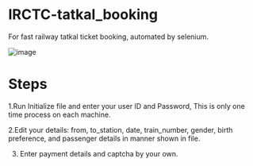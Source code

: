# IRCTC-tatkal_booking
For fast railway tatkal ticket booking, automated by selenium.

![image](https://raw.githubusercontent.com/the-vishal/IRCTC-tatkal_booking/master/process.gif)

# Steps
 1.Run Initialize file and enter your user ID and Password, This is only one time process on each machine.  
 
 2.Edit your details: from, to_station, date, train_number, gender, birth preference, and passenger details in manner shown in file.  
 
 3. Enter payment details and captcha by your own.
